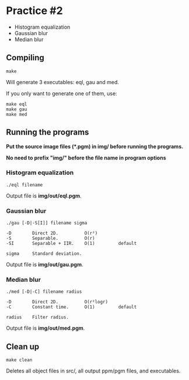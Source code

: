 # Practice #2

* Histogram equalization
* Gaussian blur
* Median blur

## Compiling

```
make
```
Will generate 3 executables: eql, gau and med.

If you only want to generate one of them, use:
```
make eql
make gau
make med
```

## Running the programs

**Put the source image files (*.pgm) in img/ before running the programs.**

**No need to prefix "img/" before the file name in program options**

### Histogram equalization
```
./eql filename
```

Output file is **img/out/eql.pgm**.

### Gaussian blur
```
./gau [-D|-S[I]] filename sigma
```
    -D        Direct 2D.          O(r²)
    -S        Separable.          O(r)
    -SI       Separable + IIR.    O(1)         default
    
    sigma     Standard deviation.
    
Output file is **img/out/gau.pgm**.

### Median blur
```
./med [-D|-C] filename radius
```
    -D        Direct 2D.          O(r²logr)
    -C        Constant time.      O(1)         default
    
    radius    Filter radius.

Output file is **img/out/med.pgm**.

## Clean up

```
make clean
```

Deletes all object files in src/, all output ppm/pgm files, and executables.
